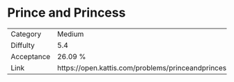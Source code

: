 # Prince and Princess

<table>
    <tr>
        <td>Category</td>
        <td>Medium</td>
    </tr>
    <tr>
        <td>Diffulty</td>
        <td>5.4</td>
    </tr>
    <tr>
        <td>Acceptance</td>
        <td>26.09 %</td>
    </tr>
    <tr>
        <td>Link</td>
        <td>https://open.kattis.com/problems/princeandprincess</td>
    </tr>
</table>